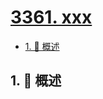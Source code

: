 # [3361. xxx](https://github.com/Tdahuyou/TNotes.leetcode/tree/main/notes/3361.%20xxx)

<!-- region:toc -->

- [1. 📝 概述](#1--概述)

<!-- endregion:toc -->

## 1. 📝 概述
